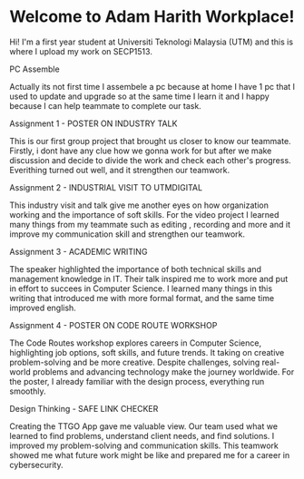 # Welcome to Adam Harith Workplace!

Hi! I'm a first year student at Universiti Teknologi Malaysia (UTM) and this is where I upload my work on SECP1513.

PC Assemble

Actually its not first time I assembele a pc because at home I have 1 pc that I used to update and upgrade so at the same time I learn it and I happy because I can help teammate to complete our task.

Assignment 1 - POSTER ON INDUSTRY TALK

This is our first group project that brought us closer to know our teammate. Firstly, i dont have any clue how we gonna work for but after we make discussion and decide to divide the work and check each other's progress. Everithing turned out well, and it strengthen our teamwork.

Assignment 2 - INDUSTRIAL VISIT TO UTMDIGITAL

This industry visit and talk give me another eyes on how organization working and the importance of soft skills. For the video project I learned many things from my teammate such as editing , recording and more and it improve my communication skill and strengthen our teamwork.

Assignment 3 - ACADEMIC WRITING

The speaker highlighted the importance of both technical skills and management knowledge in IT. Their talk inspired me to work more and put in effort to succees in Computer Science. I learned many things in this writing that introduced me with more formal format, and the same time improved english.

Assignment 4 - POSTER ON CODE ROUTE WORKSHOP

The Code Routes workshop explores careers in Computer Science, highlighting job options, soft skills, and future trends. It taking on creative problem-solving and be more creative. Despite challenges, solving real-world problems and advancing technology make the journey worldwide. For the poster, I already familiar with the design process, everything run smoothly.

Design Thinking - SAFE LINK CHECKER

Creating the TTGO App gave me valuable view. Our team used what we learned to find problems, understand client needs, and find solutions. I improved my problem-solving and communication skills. This teamwork showed me what future work might be like and prepared me for a career in cybersecurity.






